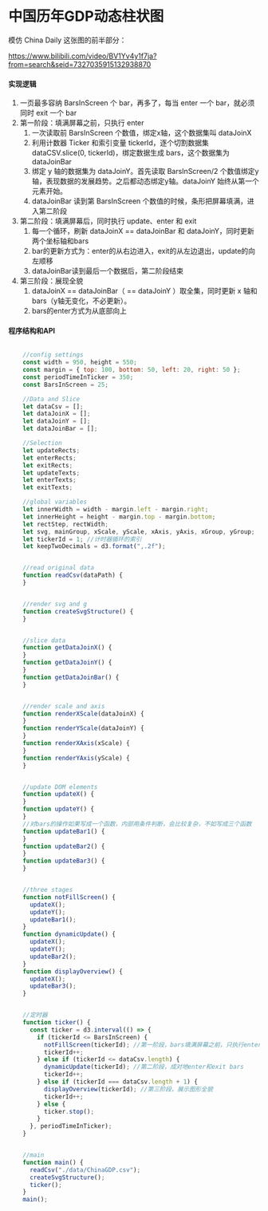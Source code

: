 # 中国历年GDP动态柱状图

模仿 China Daily 这张图的前半部分：

https://www.bilibili.com/video/BV1Yv4y1f7ja?from=search&seid=7327035915132938870

#### 实现逻辑

1. 一页最多容纳 BarsInScreen 个 bar，再多了，每当 enter 一个 bar，就必须同时 exit 一个 bar
2. 第一阶段：填满屏幕之前，只执行 enter
   1. 一次读取前 BarsInScreen 个数值，绑定x轴，这个数据集叫 dataJoinX
   2. 利用计数器 Ticker 和索引变量 tickerId，逐个切割数据集 dataCSV.slice(0, tickerId)，绑定数据生成 bars，这个数据集为 dataJoinBar
   3. 绑定 y 轴的数据集为 dataJoinY。首先读取 BarsInScreen/2 个数值绑定y轴，表现数据的发展趋势。之后都动态绑定y轴。dataJoinY 始终从第一个元素开始。
   4. dataJoinBar 读到第 BarsInScreen 个数值的时候，条形把屏幕填满，进入第二阶段
3. 第二阶段：填满屏幕后，同时执行 update、enter 和 exit
   1. 每一个循环，刷新 dataJoinX == dataJoinBar 和 dataJoinY，同时更新两个坐标轴和bars
   2. bar的更新方式为：enter的从右边进入，exit的从左边退出，update的向左顺移
   4. dataJoinBar读到最后一个数据后，第二阶段结束
4. 第三阶段：展现全貌
   1. dataJoinX == dataJoinBar（ == dataJoinY ）取全集，同时更新 x 轴和 bars（y轴无变化，不必更新）。
   2. bars的enter方式为从底部向上

#### 程序结构和API

```javascript

    //config settings
    const width = 950, height = 550;
    const margin = { top: 100, bottom: 50, left: 20, right: 50 };
    const periodTimeInTicker = 350;
    const BarsInScreen = 25;

    //Data and Slice
    let dataCsv = [];
    let dataJoinX = [];
    let dataJoinY = [];
    let dataJoinBar = [];

    //Selection
    let updateRects;
    let enterRects;
    let exitRects;
    let updateTexts;
    let enterTexts;
    let exitTexts;

    //global variables
    let innerWidth = width - margin.left - margin.right;
    let innerHeight = height - margin.top - margin.bottom;
    let rectStep, rectWidth;
    let svg, mainGroup, xScale, yScale, xAxis, yAxis, xGroup, yGroup;
    let tickerId = 1; //计时器循环的索引
    let keepTwoDecimals = d3.format(",.2f");


    //read original data
    function readCsv(dataPath) {
    }


    //render svg and g
    function createSvgStructure() {
    }


    //slice data
    function getDataJoinX() {
    }
    function getDataJoinY() {
    }
    function getDataJoinBar() {
    }


    //render scale and axis
    function renderXScale(dataJoinX) {
    }
    function renderYScale(dataJoinY) {
    }
    function renderXAxis(xScale) {
    }
    function renderYAxis(yScale) {
    }


    //update DOM elements
    function updateX() {
    }
    function updateY() {
    }
    //对bars的操作如果写成一个函数，内部用条件判断，会比较复杂，不如写成三个函数
    function updateBar1() {
    }
    function updateBar2() {
    }
    function updateBar3() {
    }


    //three stages
    function notFillScreen() {
      updateX();
      updateY();
      updateBar1();
    }
    function dynamicUpdate() {
      updateX();
      updateY();
      updateBar2();
    }
    function displayOverview() {
      updateX();
      updateBar3(); 
    }


    //定时器
    function ticker() {
      const ticker = d3.interval(() => {
        if (tickerId <= BarsInScreen) {
          notFillScreen(tickerId); //第一阶段，bars填满屏幕之前，只执行enter
          tickerId++;
        } else if (tickerId <= dataCsv.length) {
          dynamicUpdate(tickerId); //第二阶段，成对地enter和exit bars
          tickerId++;
        } else if (tickerId === dataCsv.length + 1) {
          displayOverview(tickerId); //第三阶段，展示图形全貌
          tickerId++;
        } else {
          ticker.stop();
        }
      }, periodTimeInTicker);
    }


    //main
    function main() {
      readCsv("./data/ChinaGDP.csv");
      createSvgStructure();
      ticker();
    }
    main();
```
